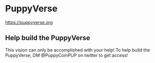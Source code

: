 # PuppyVerse

https://puppyverse.org

## Help build the PuppyVerse

This vision can only be accomplished with your help! To help build the PuppyVerse, DM @PuppyCoinPUP on twitter to get access!
